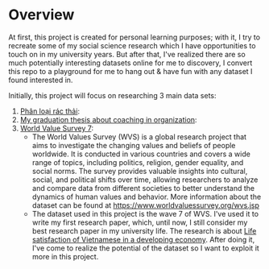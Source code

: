 # Overview

At first, this project is created for personal learning purposes; with it, I try to recreate some of my social science research which I have opportunities to touch on in my university years. But after that, I've realized there are so much potentially interesting datasets online for me to discovery, I convert this repo to a playground for me to hang out & have fun with any dataset I found interested in.

Initially, this project will focus on researching 3 main data sets:

1. [Phân loại rác thải](phan-loai-rac-thai):
2. [My graduation thesis about coaching in organization](spino-coaching-thesis):
3. [World Value Survey 7](wvs_7):
    - The World Values Survey (WVS) is a global research project that aims to investigate the changing values and beliefs of people worldwide. It is conducted in various countries and covers a wide range of topics, including politics, religion, gender equality, and social norms. The survey provides valuable insights into cultural, social, and political shifts over time, allowing researchers to analyze and compare data from different societies to better understand the dynamics of human values and behavior. More information about the dataset can be found at https://www.worldvaluessurvey.org/wvs.jsp 
    - The dataset used in this project is the wave 7 of WVS. I've used it to write my first research paper, which, until now, I still consider my best research paper in my university life. The research is about [Life satisfaction of Vietnamese in a developing economy](wvs_7/docs/Life-satisfaction-Vietnamese-in-a-developing-economy.pdf). After doing it, I've come to realize the potential of the dataset so I want to exploit it more in this project. 
